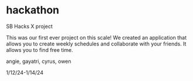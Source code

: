 # hackathon


SB Hacks X project

This was our first ever project on this scale! We created an application that allows you to create weekly schedules and collaborate with your friends. It allows you to find free time.

angie, gayatri, cyrus, owen

1/12/24-1/14/24
